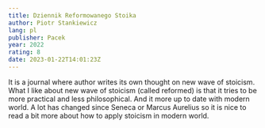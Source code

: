 ```yaml
---
title: Dziennik Reformowanego Stoika
author: Piotr Stankiewicz
lang: pl
publisher: Pacek
year: 2022
rating: 8
date: 2023-01-22T14:01:23Z
---
```


It is a journal where author writes its own thought on new wave of stoicism. What I like about new wave of stoicism (called reformed) is that it tries to be more practical and less philosophical. And it more up to date with modern world. A lot has changed since Seneca or Marcus Aurelius so it is nice to read a bit more about how to apply stoicism in modern world.
